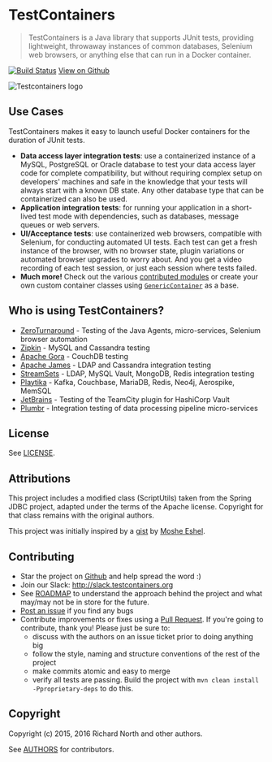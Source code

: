 # TestContainers

> TestContainers is a Java library that supports JUnit tests, providing lightweight, throwaway instances of common databases, Selenium web browsers, or anything else that can run in a Docker container.

[![Build Status](https://travis-ci.org/testcontainers/testcontainers-java.svg?branch=master)](https://travis-ci.org/testcontainers/testcontainers-java)
[View on Github](https://github.com/testcontainers/testcontainers-java)

![Testcontainers logo](https://rnorth.org/public/testcontainers/logo.png)

## Use Cases

TestContainers makes it easy to launch useful Docker containers for the duration of JUnit tests.

 * **Data access layer integration tests**: use a containerized instance of a MySQL, PostgreSQL or Oracle database to test your data access layer code for complete compatibility, but without requiring complex setup on developers' machines and safe in the knowledge that your tests will always start with a known DB state. Any other database type that can be containerized can also be used.
 * **Application integration tests**: for running your application in a short-lived test mode with dependencies, such as databases, message queues or web servers.
 * **UI/Acceptance tests**: use containerized web browsers, compatible with Selenium, for conducting automated UI tests. Each test can get a fresh instance of the browser, with no browser state, plugin variations or automated browser upgrades to worry about. And you get a video recording of each test session, or just each session where tests failed.
 * **Much more!** Check out the various [contributed modules](https://github.com/testcontainers) or create your own custom container classes using [`GenericContainer`](usage/generic_containers.md) as a base.

## Who is using TestContainers?

 * [ZeroTurnaround](https://zeroturnaround.com) - Testing of the Java Agents, micro-services, Selenium browser automation
 * [Zipkin](http://zipkin.io) - MySQL and Cassandra testing
 * [Apache Gora](https://gora.apache.org) - CouchDB testing
 * [Apache James](https://james.apache.org) - LDAP and Cassandra integration testing
 * [StreamSets](https://github.com/streamsets/datacollector) - LDAP, MySQL Vault, MongoDB, Redis integration testing
 * [Playtika](https://github.com/Playtika/testcontainers-spring-boot) - Kafka, Couchbase, MariaDB, Redis, Neo4j, Aerospike, MemSQL
 * [JetBrains](https://www.jetbrains.com/) - Testing of the TeamCity plugin for HashiCorp Vault
 * [Plumbr](https://plumbr.io) - Integration testing of data processing pipeline micro-services

## License

See [LICENSE](https://raw.githubusercontent.com/testcontainers/testcontainers-java/master/LICENSE).

## Attributions

This project includes a modified class (ScriptUtils) taken from the Spring JDBC project, adapted under the terms of the Apache license. Copyright for that class remains with the original authors.

This project was initially inspired by a [gist](https://gist.github.com/mosheeshel/c427b43c36b256731a0b) by [Moshe Eshel](https://github.com/mosheeshel).

## Contributing

* Star the project on [Github](https://github.com/testcontainers/testcontainers-java) and help spread the word :)
* Join our Slack: http://slack.testcontainers.org
* See [ROADMAP](ROADMAP.md) to understand the approach behind the project and what may/may not be in store for the future.
* [Post an issue](https://github.com/testcontainers/testcontainers-java/issues) if you find any bugs
* Contribute improvements or fixes using a [Pull Request](https://github.com/testcontainers/testcontainers-java/pulls). If you're going to contribute, thank you! Please just be sure to:
	* discuss with the authors on an issue ticket prior to doing anything big
	* follow the style, naming and structure conventions of the rest of the project
	* make commits atomic and easy to merge
	* verify all tests are passing. Build the project with `mvn clean install -Pproprietary-deps` to do this.

## Copyright

Copyright (c) 2015, 2016 Richard North and other authors.

See [AUTHORS](https://raw.githubusercontent.com/testcontainers/testcontainers-java/master/AUTHORS) for contributors.
